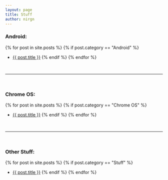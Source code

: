 ```yaml
---
layout: page
title: Stuff
author: nirgn
---
```


### Android:

{% for post in site.posts %}
  {% if post.category == "Android" %}
  *  <a href="{{ post.url | absolute_url }}">{{ post.title }}</a>
  {% endif %}
{% endfor %}

<br>

---

<br>

### Chrome OS:

{% for post in site.posts %}
  {% if post.category == "Chrome OS" %}
  *  <a href="{{ post.url | absolute_url }}">{{ post.title }}</a>
  {% endif %}
{% endfor %}

<br>

---

<br>

### Other Stuff:

{% for post in site.posts %}
  {% if post.category == "Stuff" %}
  *  <a href="{{ post.url | absolute_url }}">{{ post.title }}</a>
  {% endif %}
{% endfor %}
